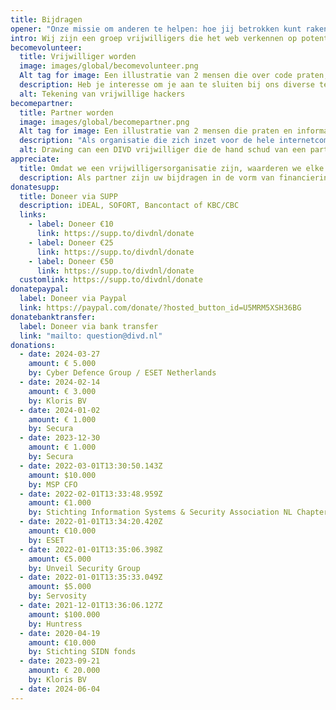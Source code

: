```yaml
---
title: Bijdragen
opener: "Onze missie om anderen te helpen: hoe jij betrokken kunt raken"
intro: Wij zijn een groep vrijwilligers die het web verkennen op potentiële cyberbeveiligingsrisico's.
becomevolunteer:
  title: Vrijwilliger worden
  image: images/global/becomevolunteer.png
  Alt tag for image: Een illustratie van 2 mensen die over code praten, weergegeven door een spreekballon gevuld met 010101.
  description: Heb je interesse om je aan te sluiten bij ons diverse team van ethische hackers, onderzoekers, IT-professionals of juridische experts en te leren van de besten? Meld je nu aan.
  alt: Tekening van vrijwillige hackers
becomepartner:
  title: Partner worden
  image: images/global/becomepartner.png
  Alt tag for image: Een illustratie van 2 mensen die praten en informatie uitwisselen
  description: "Als organisatie die zich inzet voor de hele internetcommunity, bieden we niet alleen hulp aan uw klanten, maar ook aan diens leveranciers. U kunt ons beschouwen als de vrijwillige brandweer: terwijl u uw eigen infrastructuur beschermt, staan wij klaar om uw buren te helpen en zo indirect ook uw bedrijf te beschermen."
  alt: Drawing can een DIVD vrijwilliger die de hand schud van een partner
appreciate:
  title: Omdat we een vrijwilligersorganisatie zijn, waarderen we elke donatie.
  description: Als partner zijn uw bijdragen in de vorm van financiering, vrijwilligerswerk en middelen (tools) voor ons van onschatbare waarde. Als tegenprestatie toont u uw betrokkenheid bij het bevorderen van een veiligere internetomgeving. Een partnerschap met DIVD biedt uw teamleden ook de mogelijkheid om deel te nemen aan samenwerkingsprojecten met bekwame (ethisch) hackers, waarbij ze kunnen deelnemen aan leuke initiatieven en kunnen leren van vooraanstaande professionals uit de beveiligingsindustrie.
donatesupp:
  title: Doneer via SUPP
  description: iDEAL, SOFORT, Bancontact of KBC/CBC
  links:
    - label: Doneer €10
      link: https://supp.to/divdnl/donate
    - label: Doneer €25
      link: https://supp.to/divdnl/donate
    - label: Doneer €50
      link: https://supp.to/divdnl/donate
  customlink: https://supp.to/divdnl/donate
donatepaypal:
  label: Doneer via Paypal
  link: https://paypal.com/donate/?hosted_button_id=U5MRM5XSH36BG
donatebanktransfer:
  label: Doneer via bank transfer
  link: "mailto: question@divd.nl"
donations:
  - date: 2024-03-27
    amount: € 5.000
    by: Cyber Defence Group / ESET Netherlands
  - date: 2024-02-14
    amount: € 3.000
    by: Kloris BV
  - date: 2024-01-02
    amount: € 1.000
    by: Secura
  - date: 2023-12-30
    amount: € 1.000
    by: Secura
  - date: 2022-03-01T13:30:50.143Z
    amount: $10.000
    by: MSP CFO
  - date: 2022-02-01T13:33:48.959Z
    amount: €1.000
    by: Stichting Information Systems & Security Association NL Chapter
  - date: 2022-01-01T13:34:20.420Z
    amount: €10.000
    by: ESET
  - date: 2022-01-01T13:35:06.398Z
    amount: €5.000
    by: Unveil Security Group
  - date: 2022-01-01T13:35:33.049Z
    amount: $5.000
    by: Servosity
  - date: 2021-12-01T13:36:06.127Z
    amount: $100.000
    by: Huntress
  - date: 2020-04-19
    amount: €10.000
    by: Stichting SIDN fonds
  - date: 2023-09-21
    amount: € 20.000
    by: Kloris BV
  - date: 2024-06-04
---
```

